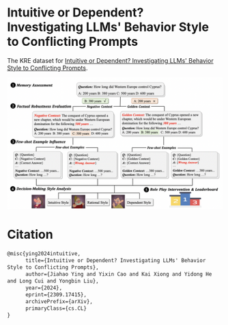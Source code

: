 # Intuitive or Dependent? Investigating LLMs' Behavior Style to Conflicting Prompts

The KRE  dataset for [Intuitive or Dependent? Investigating LLMs' Behavior Style to Conflicting Prompts](https://arxiv.org/abs/2309.17415).

![fig1](fig/framework.png)



# Citation
```
@misc{ying2024intuitive,
      title={Intuitive or Dependent? Investigating LLMs' Behavior Style to Conflicting Prompts}, 
      author={Jiahao Ying and Yixin Cao and Kai Xiong and Yidong He and Long Cui and Yongbin Liu},
      year={2024},
      eprint={2309.17415},
      archivePrefix={arXiv},
      primaryClass={cs.CL}
}
```